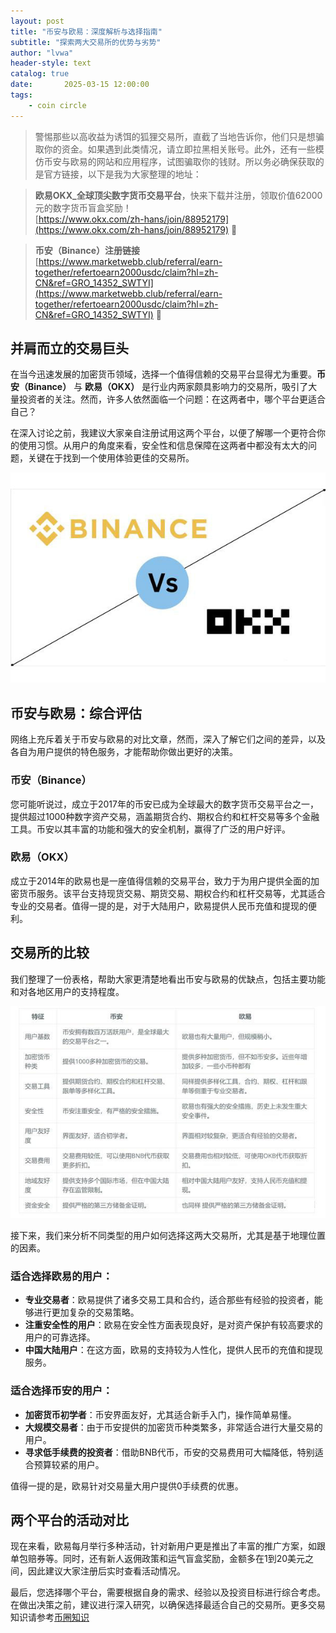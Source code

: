 ```yaml
---
layout: post
title: "币安与欧易：深度解析与选择指南"
subtitle: "探索两大交易所的优势与劣势"
author: "lvwa"
header-style: text
catalog: true
date:       2025-03-15 12:00:00
tags:
    - coin circle
---
```


> 警惕那些以高收益为诱饵的狐狸交易所，直截了当地告诉你，他们只是想骗取你的资金。如果遇到此类情况，请立即拉黑相关账号。此外，还有一些模仿币安与欧易的网站和应用程序，试图骗取你的钱财。所以务必确保获取的是官方链接，以下是我为大家整理的地址：

> **欧易OKX_全球顶尖数字货币交易平台**，快来下载并注册，领取价值62000元的数字货币盲盒奖励！  
  [https://www.okx.com/zh-hans/join/88952179](https://www.okx.com/zh-hans/join/88952179) 🎁

> **币安（Binance）注册链接**  
  [https://www.marketwebb.club/referral/earn-together/refertoearn2000usdc/claim?hl=zh-CN&ref=GRO_14352_SWTYI](https://www.marketwebb.club/referral/earn-together/refertoearn2000usdc/claim?hl=zh-CN&ref=GRO_14352_SWTYI) 🚀

## 并肩而立的交易巨头

在当今迅速发展的加密货币领域，选择一个值得信赖的交易平台显得尤为重要。**币安（Binance）** 与 **欧易（OKX）** 是行业内两家颇具影响力的交易所，吸引了大量投资者的关注。然而，许多人依然面临一个问题：在这两者中，哪个平台更适合自己？

在深入讨论之前，我建议大家亲自注册试用这两个平台，以便了解哪一个更符合你的使用习惯。从用户的角度来看，安全性和信息保障在这两者中都没有太大的问题，关键在于找到一个使用体验更佳的交易所。



![欧易官网截图](/img/2025-03-25/article_2025-03-25_103418_appokx6okx_img1.jpg)

## 币安与欧易：综合评估

网络上充斥着关于币安与欧易的对比文章，然而，深入了解它们之间的差异，以及各自为用户提供的特色服务，才能帮助你做出更好的决策。

### 币安（Binance）

您可能听说过，成立于2017年的币安已成为全球最大的数字货币交易平台之一，提供超过1000种数字资产交易，涵盖期货合约、期权合约和杠杆交易等多个金融工具。币安以其丰富的功能和强大的安全机制，赢得了广泛的用户好评。

### 欧易（OKX）

成立于2014年的欧易也是一座值得信赖的交易平台，致力于为用户提供全面的加密货币服务。该平台支持现货交易、期货交易、期权合约和杠杆交易等，尤其适合专业的交易者。值得一提的是，对于大陆用户，欧易提供人民币充值和提现的便利。

## 交易所的比较

我们整理了一份表格，帮助大家更清楚地看出币安与欧易的优缺点，包括主要功能和对各地区用户的支持程度。

![交易所比较表](/img/2025-03-25/article_2025-03-25_103419_appokx6okx_img2.jpg)

接下来，我们来分析不同类型的用户如何选择这两大交易所，尤其是基于地理位置的因素。

### 适合选择欧易的用户：

- **专业交易者**：欧易提供了诸多交易工具和合约，适合那些有经验的投资者，能够进行更加复杂的交易策略。
- **注重安全性的用户**：欧易在安全性方面表现良好，是对资产保护有较高要求的用户的可靠选择。
- **中国大陆用户**：在这方面，欧易的支持较为人性化，提供人民币的充值和提现服务。

### 适合选择币安的用户：

- **加密货币初学者**：币安界面友好，尤其适合新手入门，操作简单易懂。
- **大规模交易者**：由于币安提供的加密货币种类繁多，非常适合进行大量交易的用户。
- **寻求低手续费的投资者**：借助BNB代币，币安的交易费用可大幅降低，特别适合预算较紧的用户。

值得一提的是，欧易针对交易量大用户提供0手续费的优惠。

## 两个平台的活动对比

现在来看，欧易每月举行多种活动，针对新用户更是推出了丰富的推广方案，如跟单包赔券等。同时，还有新人返佣政策和运气盲盒奖励，金额多在1到20美元之间，因此建议大家注册后实时查看活动情况。

最后，您选择哪个平台，需要根据自身的需求、经验以及投资目标进行综合考虑。在做出决策之前，建议进行深入研究，以确保选择最适合自己的交易所。更多交易知识请参考[币圈知识](https://lvwapro.github.io/archive/?tag=coin+circle)